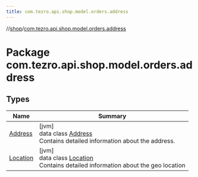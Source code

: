 ```yaml
---
title: com.tezro.api.shop.model.orders.address
---
```

//[shop](../../index.html)/[com.tezro.api.shop.model.orders.address](index.html)



# Package com.tezro.api.shop.model.orders.address



## Types


| Name | Summary |
|---|---|
| [Address](-address/index.html) | [jvm]<br>data class [Address](-address/index.html)<br>Contains detailed information about the address. |
| [Location](-location/index.html) | [jvm]<br>data class [Location](-location/index.html)<br>Contains detailed information about the geo location |


